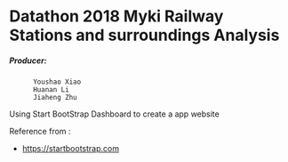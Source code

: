 # Datathon 2018 Myki Railway Stations and surroundings Analysis

##### Producer:

          Youshao Xiao
          Huanan Li
          Jiaheng Zhu


Using Start BootStrap Dashboard to create a app website

Reference from :

* https://startbootstrap.com

